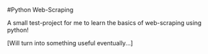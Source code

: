 #Python Web-Scraping

A small test-project for me to learn the basics of web-scraping using python!

[Will turn into something useful eventually...]